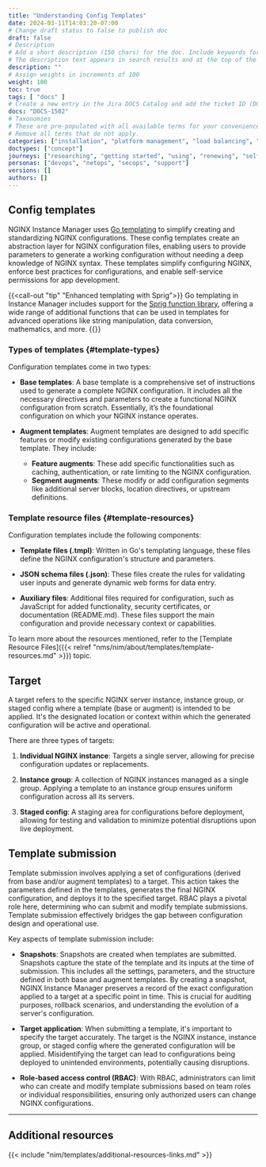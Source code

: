 ```yaml
---
title: "Understanding Config Templates"
date: 2024-03-11T14:03:20-07:00
# Change draft status to false to publish doc
draft: false
# Description
# Add a short description (150 chars) for the doc. Include keywords for SEO. 
# The description text appears in search results and at the top of the doc.
description: ""
# Assign weights in increments of 100
weight: 100
toc: true
tags: [ "docs" ]
# Create a new entry in the Jira DOCS Catalog and add the ticket ID (DOCS-<number>) below
docs: "DOCS-1502"
# Taxonomies
# These are pre-populated with all available terms for your convenience.
# Remove all terms that do not apply.
categories: ["installation", "platform management", "load balancing", "api management", "service mesh", "security", "analytics"]
doctypes: ["concept"]
journeys: ["researching", "getting started", "using", "renewing", "self service"]
personas: ["devops", "netops", "secops", "support"]
versions: []
authors: []
---
```


## Config templates

NGINX Instance Manager uses [Go templating](https://pkg.go.dev/text/template) to simplify creating and standardizing NGINX configurations. These config templates create an abstraction layer for NGINX configuration files, enabling users to provide parameters to generate a working configuration without needing a deep knowledge of NGINX syntax. These templates simplify configuring NGINX, enforce best practices for configurations, and enable self-service permissions for app development.

{{<call-out "tip" "Enhanced templating with Sprig">}}<i class="fas fa-code-branch"></i>
 Go templating in Instance Manager includes support for the [Sprig function library](https://masterminds.github.io/sprig/), offering a wide range of additional functions that can be used in templates for advanced operations like string manipulation, data conversion, mathematics, and more. {{</call-out>}}

### Types of templates {#template-types}

Configuration templates come in two types:

- **Base templates**: A base template is a comprehensive set of instructions used to generate a complete NGINX configuration. It includes all the necessary directives and parameters to create a functional NGINX configuration from scratch. Essentially, it’s the foundational configuration on which your NGINX instance operates.

- **Augment templates**: Augment templates are designed to add specific features or modify existing configurations generated by the base template. They include:

  - **Feature augments**: These add specific functionalities such as caching, authentication, or rate limiting to the NGINX configuration.
  - **Segment augments**: These modify or add configuration segments like additional server blocks, location directives, or upstream definitions.

### Template resource files {#template-resources}

Configuration templates include the following components:

- **Template files (.tmpl)**: Written in Go's templating language, these files define the NGINX configuration's structure and parameters.
  
- **JSON schema files (.json)**: These files create the rules for validating user inputs and generate dynamic web forms for data entry.

- **Auxiliary files**: Additional files required for configuration, such as JavaScript for added functionality, security certificates, or documentation (README.md). These files support the main configuration and provide necessary context or capabilities.

To learn more about the resources mentioned, refer to the [Template Resource Files]({{< relref "nms/nim/about/templates/template-resources.md" >}}) topic.

## Target

A target refers to the specific NGINX server instance, instance group, or staged config where a template (base or augment) is intended to be applied. It's the designated location or context within which the generated configuration will be active and operational.

There are three types of targets:

1. **Individual NGINX instance**: Targets a single server, allowing for precise configuration updates or replacements.

2. **Instance group**: A collection of NGINX instances managed as a single group. Applying a template to an instance group ensures uniform configuration across all its servers.

3. **Staged config**: A staging area for configurations before deployment, allowing for testing and validation to minimize potential disruptions upon live deployment.

## Template submission

Template submission involves applying a set of configurations (derived from base and/or augment templates) to a target. This action takes the parameters defined in the templates, generates the final NGINX configuration, and deploys it to the specified target. RBAC plays a pivotal role here, determining who can submit and modify template submissions. Template submission effectively bridges the gap between configuration design and operational use.

Key aspects of template submission include:

- **Snapshots**: Snapshots are created when templates are submitted. Snapshots capture the state of the template and its inputs at the time of submission. This includes all the settings, parameters, and the structure defined in both base and augment templates. By creating a snapshot, NGINX Instance Manager preserves a record of the exact configuration applied to a target at a specific point in time. This is crucial for auditing purposes, rollback scenarios, and understanding the evolution of a server's configuration.

- **Target application**: When submitting a template, it's important to specify the target accurately. The target is the NGINX instance, instance group, or staged config where the generated configuration will be applied. Misidentifying the target can lead to configurations being deployed to unintended environments, potentially causing disruptions.

- **Role-based access control (RBAC)**: With RBAC, administrators can limit who can create and modify template submissions based on team roles or individual responsibilities, ensuring only authorized users can change NGINX configurations.

---

## Additional resources

{{< include "nim/templates/additional-resources-links.md" >}}
